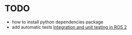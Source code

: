 # TODO
- how to install python dependencies package
- add automatic tests [Integration and unit testing in ROS 2](https://arnebaeyens.com/blog/2024/ros2-integration-testing/)